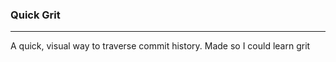 ### Quick Grit ###
* * *

A quick, visual way to traverse commit history. Made so I could learn grit